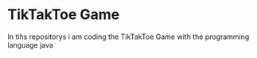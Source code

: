#  TikTakToe Game

In tihs repositorys i am coding the TikTakToe Game with the programming language java
